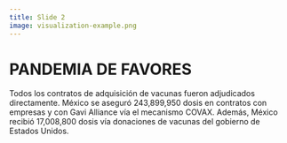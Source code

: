 ```yaml
---
title: Slide 2
image: visualization-example.png
---
```


# PANDEMIA DE FAVORES

Todos los contratos de adquisición de vacunas fueron adjudicados directamente. México se aseguró 243,899,950 dosis en contratos con empresas y con Gavi Alliance vía el mecanismo COVAX. Además, México recibió 17,008,800 dosis vía donaciones de vacunas del gobierno de Estados Unidos. 
